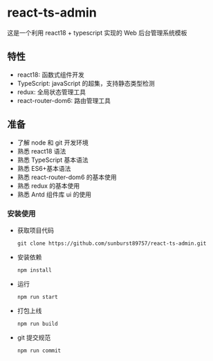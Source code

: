 # react-ts-admin

这是一个利用 react18 + typescript 实现的 Web 后台管理系统模板

## 特性

- react18: 函数式组件开发
- TypeScript: javaScript 的超集，支持静态类型检测
- redux: 全局状态管理工具
- react-router-dom6: 路由管理工具

## 准备

- 了解 node 和 git 开发环境
- 熟悉 react18 语法
- 熟悉 TypeScript 基本语法
- 熟悉 ES6+基本语法
- 熟悉 react-router-dom6 的基本使用
- 熟悉 redux 的基本使用
- 熟悉 Antd 组件库 ui 的使用

### 安装使用

- 获取项目代码
  ```
  git clone https://github.com/sunburst89757/react-ts-admin.git
  ```
- 安装依赖
  ```
  npm install
  ```
- 运行
  ```
  npm run start
  ```
- 打包上线
  ```
  npm run build
  ```
- git 提交规范
  ```
  npm run commit
  ```
